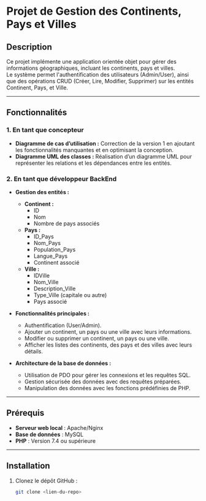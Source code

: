 # Projet de Gestion des Continents, Pays et Villes

## Description
Ce projet implémente une application orientée objet pour gérer des informations géographiques, incluant les continents, pays et villes.  
Le système permet l'authentification des utilisateurs (Admin/User), ainsi que des opérations CRUD (Créer, Lire, Modifier, Supprimer) sur les entités Continent, Pays, et Ville.  

---

## Fonctionnalités

### 1. En tant que concepteur
- **Diagramme de cas d’utilisation :** Correction de la version 1 en ajoutant les fonctionnalités manquantes et en optimisant la conception.  
- **Diagramme UML des classes :** Réalisation d’un diagramme UML pour représenter les relations et les dépendances entre les entités.

### 2. En tant que développeur BackEnd
- **Gestion des entités :**
  - **Continent :**  
    - ID  
    - Nom  
    - Nombre de pays associés  
  - **Pays :**  
    - ID_Pays  
    - Nom_Pays  
    - Population_Pays  
    - Langue_Pays  
    - Continent associé  
  - **Ville :**  
    - IDVille  
    - Nom_Ville  
    - Description_Ville  
    - Type_Ville (capitale ou autre)  
    - Pays associé  

- **Fonctionnalités principales :**
  - Authentification (User/Admin).  
  - Ajouter un continent, un pays ou une ville avec leurs informations.  
  - Modifier ou supprimer un continent, un pays ou une ville.  
  - Afficher les listes des continents, des pays et des villes avec leurs détails.

- **Architecture de la base de données :**
  - Utilisation de PDO pour gérer les connexions et les requêtes SQL.  
  - Gestion sécurisée des données avec des requêtes préparées.  
  - Manipulation des données avec les fonctions prédéfinies de PHP.

---

## Prérequis
- **Serveur web local** : Apache/Nginx  
- **Base de données** : MySQL  
- **PHP** : Version 7.4 ou supérieure  

---

## Installation

1. Clonez le dépôt GitHub :
   ```bash
   git clone <lien-du-repo>
